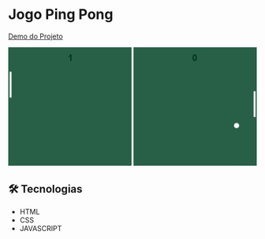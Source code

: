 # Jogo Ping Pong

[Demo do Projeto](https://ping-pong-self.vercel.app)

![preview](./preview.png)

## 🛠 Tecnologias

- HTML
- CSS
- JAVASCRIPT
